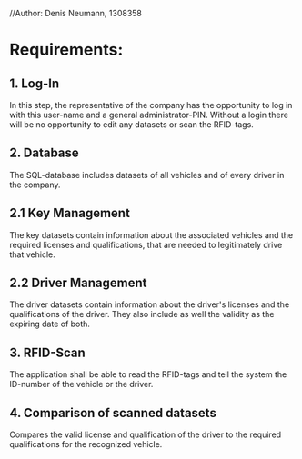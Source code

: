 //Author: Denis Neumann, 1308358

# Requirements:

## 1. Log-In
  In this step, the representative of the company has the opportunity to log in
with this user-name and a general administrator-PIN. Without a login there will be no
opportunity to edit any datasets or scan the RFID-tags.

## 2. Database
  The SQL-database includes datasets of all vehicles and of every driver in the
company.

## 2.1 Key Management
  The key datasets contain information about the associated vehicles and the
required licenses and qualifications, that are needed to legitimately drive
that vehicle.

## 2.2 Driver Management
  The driver datasets contain information about the driver's licenses and the
qualifications of the driver. They also include as well the validity as the
expiring date of both.

## 3. RFID-Scan
  The application shall be able to read the RFID-tags and tell the system the
ID-number of the vehicle or the driver.

## 4. Comparison of scanned datasets
  Compares the valid license and qualification of the driver to the required
qualifications for the recognized vehicle.

